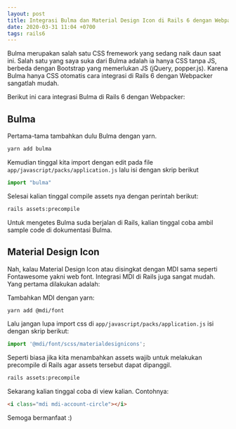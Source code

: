 ```yaml
---
layout: post
title: Integrasi Bulma dan Material Design Icon di Rails 6 dengan Webpacker
date: 2020-03-31 11:04 +0700
tags: rails6
---
```


Bulma merupakan salah satu CSS fremework yang sedang naik daun saat ini. Salah satu yang saya suka dari Bulma adalah ia hanya CSS tanpa JS, berbeda dengan Bootstrap yang memerlukan JS (jQuery, popper.js). Karena Bulma hanya CSS otomatis cara integrasi di Rails 6 dengan Webpacker sangatlah mudah.

Berikut ini cara integrasi Bulma di Rails 6 dengan Webpacker:

## Bulma

Pertama-tama tambahkan dulu Bulma dengan yarn.

```bash
yarn add bulma
```

Kemudian tinggal kita import dengan edit pada file `app/javascript/packs/application.js` lalu isi dengan skrip berikut

```js
import "bulma"
```

Selesai kalian tinggal compile assets nya dengan perintah berikut:

```bash
rails assets:precompile
```

Untuk mengetes Bulma suda berjalan di Rails, kalian tinggal coba ambil sample code di dokumentasi Bulma.

## Material Design Icon

Nah, kalau Material Design Icon atau disingkat dengan MDI sama seperti Fontawesome yakni web font. Integrasi MDI di Rails juga sangat mudah. Yang pertama dilakukan adalah:

Tambahkan MDI dengan yarn:

```bash
yarn add @mdi/font
```

Lalu jangan lupa import css di `app/javascript/packs/application.js` isi dengan skrip berikut:

```js
import '@mdi/font/scss/materialdesignicons';
```

Seperti biasa jika kita menambahkan assets wajib untuk melakukan precompile di Rails agar assets tersebut dapat dipanggil.

```bash
rails assets:precompile
```

Sekarang kalian tinggal coba di view kalian. Contohnya:

```html
<i class="mdi mdi-account-circle"></i>
```

Semoga bermanfaat :)

